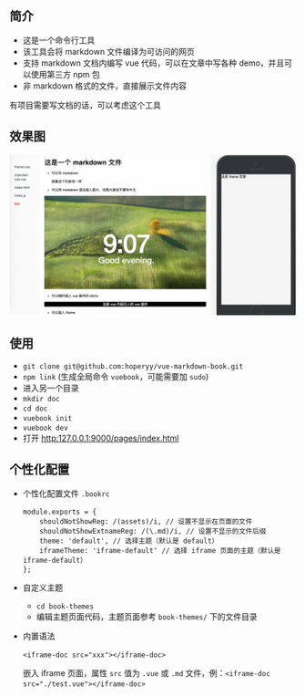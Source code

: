 ## 简介

+   这是一个命令行工具
+   该工具会将 markdown 文件编译为可访问的网页
+   支持 markdown 文档内编写 vue 代码，可以在文章中写各种 demo，并且可以使用第三方 npm 包
+   非 markdown 格式的文件，直接展示文件内容

有项目需要写文档的话，可以考虑这个工具

## 效果图

![效果图](./assets/demo.png)

## 使用

+   `git clone git@github.com:hoperyy/vue-markdown-book.git`
+   `npm link` (生成全局命令 `vuebook`，可能需要加 `sudo`)
+   进入另一个目录
+   `mkdir doc`
+   `cd doc`
+   `vuebook init`
+   `vuebook dev`
+   打开 [http:127.0.0.1:9000/pages/index.html](http:127.0.0.1:9000/pages/index.html)

## 个性化配置

+   个性化配置文件 `.bookrc`

    ```
    module.exports = {
        shouldNotShowReg: /(assets)/i, // 设置不显示在页面的文件
        shouldNotShowExtnameReg: /(\.md)/i, // 设置不显示的文件后缀
        theme: 'default', // 选择主题（默认是 default）
        iframeTheme: 'iframe-default' // 选择 iframe 页面的主题（默认是 iframe-default）
    };
    ```

+   自定义主题
    +   `cd book-themes`
    +   编辑主题页面代码，主题页面参考 `book-themes/` 下的文件目录

+   内置语法

    `<iframe-doc src="xxx"></iframe-doc>`

    嵌入 iframe 页面，属性 `src` 值为 `.vue` 或 `.md` 文件，例：`<iframe-doc src="./test.vue"></iframe-doc>`
